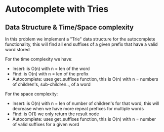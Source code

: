 # Autocomplete with Tries
## Data Structure & Time/Space complexity

In this problem we implement a "Trie" data structure for the autocomplete functionality, this will find all end suffixes of a given prefix that have a valid word stored

For the time complexity we have:
- Insert: is  O(n)  with n = len of the word
- Find: is O(n) with n = len of the prefix
- Autocomplete: uses get_suffixes function, this is O(n) with n = numbers of children's, sub-children.., of a word

For the space complexity:
- Insert: is O(n) with n = len of number of children's for that word, this will decrease when we have more repeat prefixes for multiple words
- Find: is O(1) we only return the result node
- Autocomplete: uses get_suffixes function, this is O(n) with n = number of valid suffixes for a given word